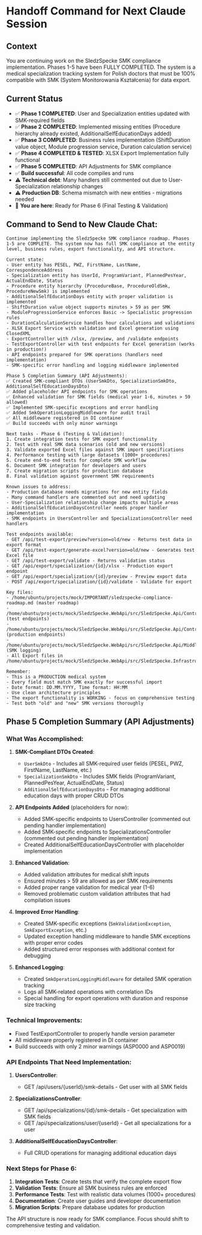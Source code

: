 # Handoff Command for Next Claude Session

## Context
You are continuing work on the SledzSpecke SMK compliance implementation. Phases 1-5 have been FULLY COMPLETED. The system is a medical specialization tracking system for Polish doctors that must be 100% compatible with SMK (System Monitorowania Kształcenia) for data export.

## Current Status
- ✅ **Phase 1 COMPLETED**: User and Specialization entities updated with SMK-required fields
- ✅ **Phase 2 COMPLETED**: Implemented missing entities (Procedure hierarchy already existed, AdditionalSelfEducationDays added)
- ✅ **Phase 3 COMPLETED**: Business rules implementation (ShiftDuration value object, Module progression service, Duration calculation service)
- ✅ **Phase 4 COMPLETED & TESTED**: XLSX Export Implementation fully functional
- ✅ **Phase 5 COMPLETED**: API Adjustments for SMK compliance
- ✅ **Build successful**: All code compiles and runs
- ⚠️ **Technical debt**: Many handlers still commented out due to User-Specialization relationship changes
- ⚠️ **Production DB**: Schema mismatch with new entities - migrations needed
- 🔄 **You are here**: Ready for Phase 6 (Final Testing & Validation)

## Command to Send to New Claude Chat:

```
Continue implementing the SledzSpecke SMK compliance roadmap. Phases 1-5 are COMPLETE. The system now has full SMK compliance at the entity level, business rules, export functionality, and API structure.

Current state:
- User entity has PESEL, PWZ, FirstName, LastName, CorrespondenceAddress
- Specialization entity has UserId, ProgramVariant, PlannedPesYear, ActualEndDate, Status
- Procedure entity hierarchy (ProcedureBase, ProcedureOldSmk, ProcedureNewSmk) is implemented
- AdditionalSelfEducationDays entity with proper validation is implemented
- ShiftDuration value object supports minutes > 59 as per SMK
- ModuleProgressionService enforces Basic -> Specialistic progression rules
- DurationCalculationService handles hour calculations and validations
- XLSX Export Service with validation and Excel generation using ClosedXML
- ExportController with /xlsx, /preview, and /validate endpoints
- TestExportController with test endpoints for Excel generation (works in production!)
- API endpoints prepared for SMK operations (handlers need implementation)
- SMK-specific error handling and logging middleware implemented

Phase 5 Completion Summary (API Adjustments):
✅ Created SMK-compliant DTOs (UserSmkDto, SpecializationSmkDto, AdditionalSelfEducationDaysDto)
✅ Added placeholder API endpoints for SMK operations
✅ Enhanced validation for SMK fields (medical year 1-6, minutes > 59 allowed)
✅ Implemented SMK-specific exceptions and error handling
✅ Added SmkOperationLoggingMiddleware for audit trail
✅ All middleware registered in DI container
✅ Build succeeds with only minor warnings

Next tasks - Phase 6 (Testing & Validation):
1. Create integration tests for SMK export functionality
2. Test with real SMK data scenarios (old and new versions)
3. Validate exported Excel files against SMK import specifications
4. Performance testing with large datasets (1000+ procedures)
5. Create end-to-end tests for complete SMK workflow
6. Document SMK integration for developers and users
7. Create migration scripts for production database
8. Final validation against government SMK requirements

Known issues to address:
- Production database needs migrations for new entity fields
- Many command handlers are commented out and need updating
- User-Specialization relationship change impacts multiple areas
- AdditionalSelfEducationDaysController needs proper handler implementation
- SMK endpoints in UsersController and SpecializationsController need handlers

Test endpoints available:
- GET /api/test-export/preview?version=old/new - Returns test data in export format
- GET /api/test-export/generate-excel?version=old/new - Generates test Excel file
- GET /api/test-export/validate - Returns validation status
- GET /api/export/specialization/{id}/xlsx - Production export endpoint
- GET /api/export/specialization/{id}/preview - Preview export data
- POST /api/export/specialization/{id}/validate - Validate for export

Key files:
- /home/ubuntu/projects/mock/IMPORTANT/sledzspecke-compliance-roadmap.md (master roadmap)
- /home/ubuntu/projects/mock/SledzSpecke.WebApi/src/SledzSpecke.Api/Controllers/TestExportController.cs (test endpoints)
- /home/ubuntu/projects/mock/SledzSpecke.WebApi/src/SledzSpecke.Api/Controllers/ExportController.cs (production endpoints)
- /home/ubuntu/projects/mock/SledzSpecke.WebApi/src/SledzSpecke.Api/Middleware/SmkOperationLoggingMiddleware.cs (SMK logging)
- All Export files in /home/ubuntu/projects/mock/SledzSpecke.WebApi/src/SledzSpecke.Infrastructure/Export/

Remember:
- This is a PRODUCTION medical system
- Every field must match SMK exactly for successful import
- Date format: DD.MM.YYYY, Time format: HH:MM
- Use clean architecture principles
- The export functionality is WORKING - focus on comprehensive testing
- Test both "old" and "new" SMK versions thoroughly
```

## Phase 5 Completion Summary (API Adjustments)

### What Was Accomplished:

1. **SMK-Compliant DTOs Created**:
   - `UserSmkDto` - Includes all SMK-required user fields (PESEL, PWZ, FirstName, LastName, etc.)
   - `SpecializationSmkDto` - Includes SMK fields (ProgramVariant, PlannedPesYear, ActualEndDate, Status)
   - `AdditionalSelfEducationDaysDto` - For managing additional education days with proper CRUD DTOs

2. **API Endpoints Added** (placeholders for now):
   - Added SMK-specific endpoints to UsersController (commented out pending handler implementation)
   - Added SMK-specific endpoints to SpecializationsController (commented out pending handler implementation)
   - Created AdditionalSelfEducationDaysController with placeholder implementation

3. **Enhanced Validation**:
   - Added validation attributes for medical shift inputs
   - Ensured minutes > 59 are allowed as per SMK requirements
   - Added proper range validation for medical year (1-6)
   - Removed problematic custom validation attributes that had compilation issues

4. **Improved Error Handling**:
   - Created SMK-specific exceptions (`SmkValidationException`, `SmkExportException`, etc.)
   - Updated exception handling middleware to handle SMK exceptions with proper error codes
   - Added structured error responses with additional context for debugging

5. **Enhanced Logging**:
   - Created `SmkOperationLoggingMiddleware` for detailed SMK operation tracking
   - Logs all SMK-related operations with correlation IDs
   - Special handling for export operations with duration and response size tracking

### Technical Improvements:
- Fixed TestExportController to properly handle version parameter
- All middleware properly registered in DI container
- Build succeeds with only 2 minor warnings (ASP0000 and ASP0019)

### API Endpoints That Need Implementation:
1. **UsersController**:
   - GET /api/users/{userId}/smk-details - Get user with all SMK fields

2. **SpecializationsController**:
   - GET /api/specializations/{id}/smk-details - Get specialization with SMK fields
   - GET /api/specializations/user/{userId} - Get all specializations for a user

3. **AdditionalSelfEducationDaysController**:
   - Full CRUD operations for managing additional education days

### Next Steps for Phase 6:
1. **Integration Tests**: Create tests that verify the complete export flow
2. **Validation Tests**: Ensure all SMK business rules are enforced
3. **Performance Tests**: Test with realistic data volumes (1000+ procedures)
4. **Documentation**: Create user guides and developer documentation
5. **Migration Scripts**: Prepare database updates for production

The API structure is now ready for SMK compliance. Focus should shift to comprehensive testing and validation.